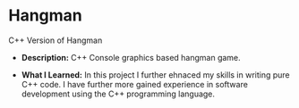 # Hangman
C++ Version of Hangman

- **Description:** C++ Console graphics based hangman game.

- **What I Learned:** In this project I further ehnaced my skills in writing pure C++ code. I have further more gained experience in software development using the C++ programming language.
